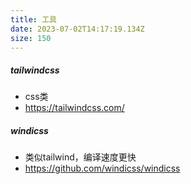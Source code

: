 ```yaml
---
title: 工具
date: 2023-07-02T14:17:19.134Z
size: 150
---
```

##### tailwindcss

- css类
- https://tailwindcss.com/

##### windicss

- 类似tailwind，编译速度更快
- https://github.com/windicss/windicss

